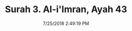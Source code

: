 ---
title       : "Surah 3. Al-i'Imran, Ayah 43"
date        : 7/25/2018 2:49:19 PM
draft       : false
type        : "quran"
layout      : "compare"
BookCode    : "CMP"
SurahNumber : "3"
AyahNumber  : "43"
TotalAyah   : "200"
---